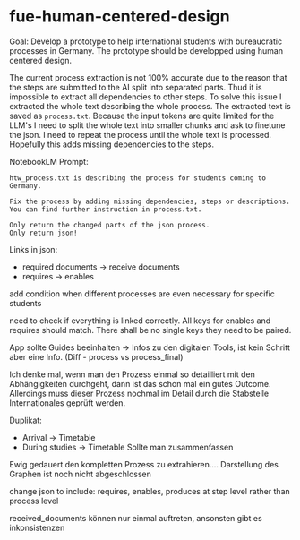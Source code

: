 # fue-human-centered-design
Goal: Develop a prototype to help international students with bureaucratic processes in Germany. The prototype should be developped using human centered design.


The current process extraction is not 100% accurate due to the reason that the steps are submitted to the AI split into separated parts. Thud it is impossible to extract all dependencies to other steps. To solve this issue I extracted the whole text describing the whole process.
The extracted text is saved as `process.txt`.
Because the input tokens are quite limited for the LLM's I need to split the whole text into smaller chunks and ask to finetune the json. I need to repeat the process until the whole text is processed.
Hopefully this adds missing dependencies to the steps.


NotebookLM
Prompt:
```text
htw_process.txt is describing the process for students coming to Germany.

Fix the process by adding missing dependencies, steps or descriptions.
You can find further instruction in process.txt.

Only return the changed parts of the json process.
Only return json!
```

Links in json:
- required documents -> receive documents
- requires -> enables


add condition when different processes are even necessary for specific students


need to check if everything is linked correctly.
All keys for enables and requires should match. There shall be no single keys they need to be paired.

App sollte Guides beeinhalten -> Infos zu den digitalen Tools, ist kein Schritt aber eine Info. (Diff - process vs process_final)


Ich denke mal, wenn man den Prozess einmal so detailliert mit den Abhängigkeiten durchgeht, dann ist das schon mal ein gutes Outcome. Allerdings muss dieser Prozess nochmal im Detail durch die Stabstelle Internationales geprüft werden.

Duplikat:
- Arrival -> Timetable
- During studies -> Timetable
Sollte man zusammenfassen

Ewig gedauert den kompletten Prozess zu extrahieren....
Darstellung des Graphen ist noch nicht abgeschlossen

change json to include: requires, enables, produces at step level rather than process level


received_documents können nur einmal auftreten, ansonsten gibt es inkonsistenzen